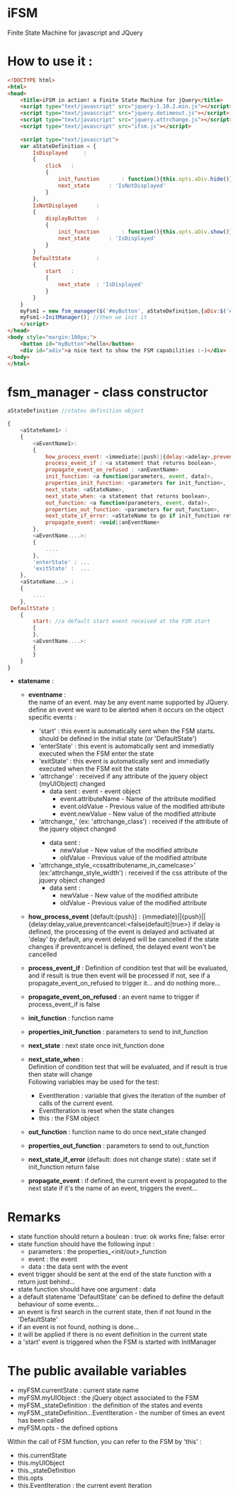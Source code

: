 iFSM
====

Finite State Machine for javascript and JQuery

How to use it :
===============
```html
<!DOCTYPE html>
<html>
<head>
	<title>iFSM in action! a Finite State Machine for jQuery</title>
	<script type="text/javascript" src="jquery-1.10.2.min.js"></script>
	<script type="text/javascript" src="jquery.dotimeout.js"></script>
	<script type="text/javascript" src="jquery.attrchange.js"></script>
	<script type="text/javascript" src="ifsm.js"></script>
	
	<script type="text/javascript">
	var aStateDefinition = {
		IsDisplayed		: 
		{
			click	:	
			{
				init_function		: function(){this.opts.aDiv.hide()},
				next_state		: 'IsNotDisplayed'
			}
		}, 
		IsNotDisplayed		: 
		{
			displayButton	:	
			{
				init_function		: function(){this.opts.aDiv.show()},
				next_state		: 'IsDisplayed'
			}
		}
		DefaultState		:
		{
			start	:
			{
				next_state	: 'IsDisplayed'
			}
		}
	}
	myFsm1 = new fsm_manager($('#myButton', aStateDefinition,{aDiv:$('#adiv')}); //we create the FSM object
	myFsm1->InitManager(); //then we init it 
	</script>
</head>
<body style="margin:100px;">
	<button id="myButton">hello</button>
	<div id="adiv">a nice text to show the FSM capabilities :-)</div>
</body>
</html>
```



fsm_manager - class constructor
===============================

```javascript
aStateDefinition //states definition object

{ 
	<aStateName1> :
	{
		<aEventName1>:
		{
			how_process_event: <immediate||push||{delay:<adelay>,preventcancel:<false(default)|true>}>,
			process_event_if : <a statement that returns boolean>,
			propagate_event_on_refused : <anEventName>
			init_function: <a function(parameters, event, data)>,
			properties_init_function: <parameters for init_function>,
			next_state: <aStateName>,
			next_state_when: <a statement that returns boolean>,
			out_function: <a function(parameters, event, data)>,
			properties_out_function: <parameters for out_function>,
			next_state_if_error: <aStateName to go if init_function returns false>,
			propagate_event: <void||anEventName>
		},
		<aEventName....>:
		{
			....
		},
		'enterState' : ...
		'exitState' :  ...
	},
	<aStateName...> :
	{
		....
	},
 DefaultState :
	{
		start: //a default start event received at the FSM start
		{
		},
		<aEventName....>:
		{
		}
	}
}
```

- **statename** :
  - **eventname** : <br>
  the name of an event. may be any event name supported by JQuery.<br>
  define an event we want to be alerted when it occurs on the object<br>
	specific events :<br>
	- 'start' : this event is automatically sent when the FSM starts. should be defined in the initial state (or 'DefaultState')
	- 'enterState' : this event is automatically sent and immediatly executed when the FSM enter the state
	- 'exitState' : this event is automatically sent and immediatly executed when the FSM exit the state
	- 'attrchange' : received if any attribute of the jquery object (myUIObject) changed
		- data sent : event - event object
			* event.attributeName - Name of the attribute modified
			* event.oldValue      - Previous value of the modified attribute
			* event.newValue      - New value of the modified attribute
	- 'attrchange_<attributename>' (ex: 'attrchange_class') : received if the attribute of the jquery object changed
		- data sent :
			* newValue      - New value of the modified attribute
			* oldValue      - Previous value of the modified attribute
	- 'attrchange_style_<cssattributename_in_camelcase>' (ex:'attrchange_style_width') : received if the css attribute of the jquery object changed
		- data sent :
		    * newValue      - New value of the modified attribute
		    * oldValue      - Previous value of the modified attribute

  - **how_process_event** [default:{push}] : {immediate}||{push}||{delay:delay_value,preventcancel:<false(default)|true>}
  	if delay is defined, the processing of the event is delayed and activated at 'delay'
  	by default, any event delayed will be cancelled if the state changes
  	if preventcancel is defined, the delayed event won't be cancelled
  - **process_event_if** :
  	Definition of condition test that will be evaluated, and if result is true then event will be processed
  	if not, see if a propagate_event_on_refused to trigger it... and do nothing more...
  - **propagate_event_on_refused** : an event name to trigger if process_event_if is false
  - **init_function**  : function name
  - **properties_init_function** : parameters to send to init_function
  - **next_state** : next state once init_function done
  - **next_state_when** : <br>
  	Definition of condition test that will be evaluated, and if result is true then state will change<br>
  	Following variables may be used for the test:<br>
  	* EventIteration : variable that gives the iteration of the number of calls of the current event. <br>
  	* EventIteration is reset when the state changes<br>
  	* this	: the FSM object<br>
  - **out_function**	 : function name to do once next_state changed
  - **properties_out_function** : parameters to send to out_function
  - **next_state_if_error** (default: does not change state) : state set if init_function return false
  - **propagate_event** : if defined, the current event is propagated to the next state
  					if it's the name of an event, triggers the event...
  
Remarks
========
  - state function should return a boulean : true: ok works fine; false: error
  - state function should have the following input :
  	- parameters : the properties_<init/out>_function
  	- event : the event 
  	- data : the data sent with the event
  - event trigger should be sent at the end of the state function with a return just behind...
  - state function should have one argument : data
  - a default statename 'DefaultState' can be defined to define the default behaviour of some events... 
  - an event is first search in the current state, then if not found in the 'DefaultState'
  - if an event is not found, nothing is done...
  - it will be applied if there is no event definition in the current state
  - a 'start' event is triggered when the FSM is started with InitManager
  
The public available variables
==============================
 - myFSM.currentState : current state name
 - myFSM.myUIObject : the jQuery object associated to the FSM
 - myFSM._stateDefinition : the definition of the states and events
 - myFSM._stateDefinition.<statename>.<eventname>.EventIteration - the number of times an event has been called
 - myFSM.opts - the defined options
 
Within the call of FSM function, you can refer to the FSM by 'this' :
 - this.currentState
 - this.myUIObject
 - this._stateDefinition
 - this.opts
 - this.EventIteration : the current event iteration
 
